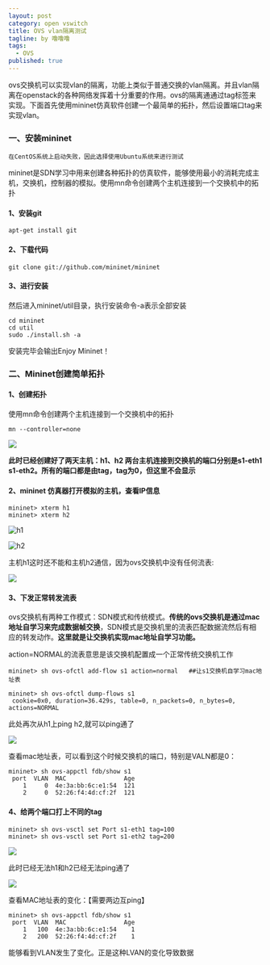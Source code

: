 ```yaml
---
layout: post
category: open vswitch
title: OVS vlan隔离测试
tagline: by 噜噜噜
tags: 
  - OVS
published: true
---
```




<!--more-->

ovs交换机可以实现vlan的隔离，功能上类似于普通交换的vlan隔离。并且vlan隔离在openstack的各种网络发挥着十分重要的作用。ovs的隔离通通过tag标签来实现。下面首先使用mininet仿真软件创建一个最简单的拓扑，然后设置端口tag来实现vlan。

### 一、安装mininet

`在CentOS系统上启动失败，因此选择使用Ubuntu系统来进行测试`

mininet是SDN学习中用来创建各种拓扑的仿真软件，能够使用最小的消耗完成主机，交换机，控制器的模拟。使用mn命令创建两个主机连接到一个交换机中的拓扑

#### 1、安装git

```
apt-get install git
```

#### 2、下载代码

```
git clone git://github.com/mininet/mininet
```

#### 3、进行安装

然后进入mininet/util目录，执行安装命令-a表示全部安装

```
cd mininet
cd util
sudo ./install.sh -a
```

安装完毕会输出Enjoy Mininet！

### 二、Mininet创建简单拓扑

#### 1、创建拓扑

使用mn命令创建两个主机连接到一个交换机中的拓扑

```
mn --controller=none
```

![](https://img02.sogoucdn.com/app/a/100520146/08497318fa30f98694d0435cb328f2a5)

**此时已经创建好了两天主机：h1、h2 两台主机连接到交换机的端口分别是s1-eth1 s1-eth2。所有的端口都是由tag，tag为0，但这里不会显示**

#### 2、mininet 仿真器打开模拟的主机，查看IP信息

```
mininet> xterm h1
mininet> xterm h2
```

![h1](https://img04.sogoucdn.com/app/a/100520146/2b63e650401755b70f45f59a75f33dc0)

![h2](https://img03.sogoucdn.com/app/a/100520146/08d790b901006e09f623c9386e84f557)

主机h1这时还不能和主机h2通信，因为ovs交换机中没有任何流表:

![](https://img01.sogoucdn.com/app/a/100520146/a69bd3f252c1c56e5f93eb23442f9f79)

#### 3、下发正常转发流表

ovs交换机有两种工作模式：SDN模式和传统模式。**传统的ovs交换机是通过mac地址自学习来完成数据帧交换**，SDN模式是交换机里的流表匹配数据流然后有相应的转发动作。**这里就是让交换机实现mac地址自学习功能。**

action=NORMAL的流表意思是该交换机配置成一个正常传统交换机工作

```
mininet> sh ovs-ofctl add-flow s1 action=normal   ##让s1交换机自学习mac地址表

mininet> sh ovs-ofctl dump-flows s1
 cookie=0x0, duration=36.429s, table=0, n_packets=0, n_bytes=0, actions=NORMAL 
```

此处再次从h1上ping  h2,就可以ping通了

![](https://img04.sogoucdn.com/app/a/100520146/9068e1f34b2e969896a084c2d9e8ddb8)

查看mac地址表，可以看到这个时候交换机的端口，特别是VALN都是0：

```
mininet> sh ovs-appctl fdb/show s1
 port  VLAN  MAC                Age
    1     0  4e:3a:bb:6c:e1:54  121
    2     0  52:26:f4:4d:cf:2f  121
```

#### 4、给两个端口打上不同的tag

```
mininet> sh ovs-vsctl set Port s1-eth1 tag=100
mininet> sh ovs-vsctl set Port s1-eth2 tag=200
```

![](https://img03.sogoucdn.com/app/a/100520146/640ca0caf4d842a47de58bb57efcecfd)

此时已经无法h1和h2已经无法ping通了

![](https://img04.sogoucdn.com/app/a/100520146/d1db04e517674803cbc7fd146ad29c6a)

查看MAC地址表的变化：【需要两边互ping】

```
mininet> sh ovs-appctl fdb/show s1
 port  VLAN  MAC                Age
    1   100  4e:3a:bb:6c:e1:54    1
    2   200  52:26:f4:4d:cf:2f    1
```

能够看到VLAN发生了变化。正是这种LVAN的变化导致数据

